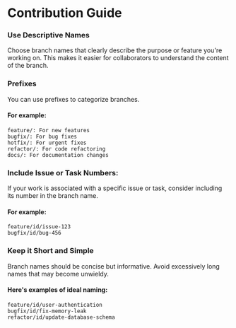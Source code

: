 # Contribution Guide

### Use Descriptive Names
Choose branch names that clearly describe the purpose or feature you're working on. This makes it easier for collaborators to understand the content of the branch.

### Prefixes  
You can use prefixes to categorize branches.  
#### For example:

    feature/: For new features
    bugfix/: For bug fixes
    hotfix/: For urgent fixes
    refactor/: For code refactoring
    docs/: For documentation changes

### Include Issue or Task Numbers:
If your work is associated with a specific issue or task, consider including its number in the branch name. 
#### For example:

    feature/id/issue-123
    bugfix/id/bug-456

### Keep it Short and Simple
Branch names should be concise but informative. Avoid excessively long names that may become unwieldy.  
#### Here's examples of ideal naming:

    feature/id/user-authentication
    bugfix/id/fix-memory-leak
    refactor/id/update-database-schema
